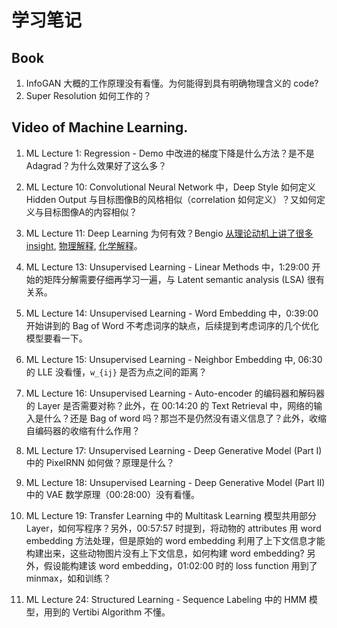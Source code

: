 # 学习笔记

## Book

1. InfoGAN 大概的工作原理没有看懂。为何能得到具有明确物理含义的 code?
2. Super Resolution 如何工作的？

## Video of Machine Learning.
1. ML Lecture 1: Regression - Demo 中改进的梯度下降是什么方法？是不是 Adagrad？为什么效果好了这么多？

2. ML Lecture 10: Convolutional Neural Network 中，Deep Style 如何定义 Hidden Output 与目标图像B的风格相似（correlation 如何定义）？又如何定义与目标图像A的内容相似？

3. ML Lecture 11: Deep Learning 为何有效？Bengio [从理论动机上讲了很多 insight](http://videolectures.net/deeplearning2015_bengio_theoretical_motivations/), [物理解释](https://www.youtube.com/watch?v=5MdSE-N0bxs), [化学解释](https://www.youtube.com/watch?v=kibKHIPbxiU)。

4. ML Lecture 13: Unsupervised Learning - Linear Methods 中，1:29:00 开始的矩阵分解需要仔细再学习一遍，与 Latent semantic analysis (LSA) 很有关系。

5. ML Lecture 14: Unsupervised Learning - Word Embedding 中，0:39:00 开始讲到的 Bag of Word 不考虑词序的缺点，后续提到考虑词序的几个优化模型要看一下。

6. ML Lecture 15: Unsupervised Learning - Neighbor Embedding 中, 06:30 的 LLE 没看懂，`w_{ij}` 是否为点之间的距离？

7. ML Lecture 16: Unsupervised Learning - Auto-encoder 的编码器和解码器的 Layer 是否需要对称？此外，在 00:14:20 的 Text Retrieval 中，网络的输入是什么？还是 Bag of word 吗？那岂不是仍然没有语义信息了？此外，收缩自编码器的收缩有什么作用？

8. ML Lecture 17: Unsupervised Learning - Deep Generative Model (Part I) 中的 PixelRNN 如何做？原理是什么？

9. ML Lecture 18: Unsupervised Learning - Deep Generative Model (Part II) 中的 VAE 数学原理（00:28:00）没有看懂。

10. ML Lecture 19: Transfer Learning 中的 Multitask Learning 模型共用部分 Layer，如何写程序？另外，00:57:57 时提到，将动物的 attributes 用 word embedding 方法处理，但是原始的 word embedding 利用了上下文信息才能构建出来，这些动物图片没有上下文信息，如何构建 word embedding? 另外，假设能构建该 word embedding，01:02:00 时的 loss function 用到了 minmax，如和训练？

11. ML Lecture 24: Structured Learning - Sequence Labeling 中的 HMM 模型，用到的 Vertibi Algorithm 不懂。

